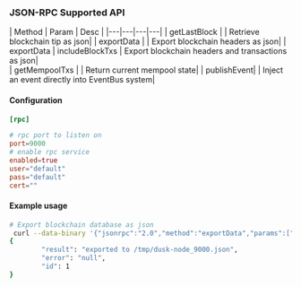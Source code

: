 ### JSON-RPC Supported API

| Method  | Param | Desc |
|---|---|---|---|
|  getLastBlock |       | Retrieve blockchain tip as json|
|  exportData |         | Export blockchain headers as json|
|  exportData |    includeBlockTxs     | Export blockchain headers and transactions as json|   
|  getMempoolTxs |      | Return current mempool state| 
|  publishEvent|        | Inject an event directly into EventBus system|


#### Configuration

```toml
[rpc]

# rpc port to listen on
port=9000
# enable rpc service
enabled=true
user="default"
pass="default"
cert=""
```

#### Example usage

```bash
# Export blockchain database as json
 curl --data-binary '{"jsonrpc":"2.0","method":"exportData","params":["includeBlockTxs"], "id":1}' -H 'content-type:application/json;' http://127.0.0.1:9000
{
        "result": "exported to /tmp/dusk-node_9000.json",
        "error": "null",
        "id": 1
}

```